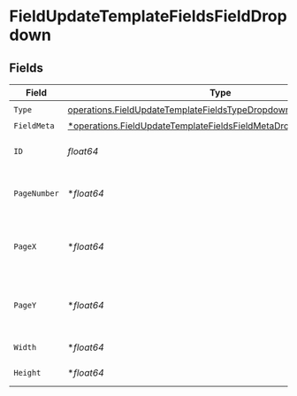 # FieldUpdateTemplateFieldsFieldDropdown


## Fields

| Field                                                                                                                                                 | Type                                                                                                                                                  | Required                                                                                                                                              | Description                                                                                                                                           |
| ----------------------------------------------------------------------------------------------------------------------------------------------------- | ----------------------------------------------------------------------------------------------------------------------------------------------------- | ----------------------------------------------------------------------------------------------------------------------------------------------------- | ----------------------------------------------------------------------------------------------------------------------------------------------------- |
| `Type`                                                                                                                                                | [operations.FieldUpdateTemplateFieldsTypeDropdownRequestBody1](../../models/operations/fieldupdatetemplatefieldstypedropdownrequestbody1.md)          | :heavy_check_mark:                                                                                                                                    | N/A                                                                                                                                                   |
| `FieldMeta`                                                                                                                                           | [*operations.FieldUpdateTemplateFieldsFieldMetaDropdownRequestBody](../../models/operations/fieldupdatetemplatefieldsfieldmetadropdownrequestbody.md) | :heavy_minus_sign:                                                                                                                                    | N/A                                                                                                                                                   |
| `ID`                                                                                                                                                  | *float64*                                                                                                                                             | :heavy_check_mark:                                                                                                                                    | The ID of the field to update.                                                                                                                        |
| `PageNumber`                                                                                                                                          | **float64*                                                                                                                                            | :heavy_minus_sign:                                                                                                                                    | The page number the field will be on.                                                                                                                 |
| `PageX`                                                                                                                                               | **float64*                                                                                                                                            | :heavy_minus_sign:                                                                                                                                    | The X coordinate of where the field will be placed.                                                                                                   |
| `PageY`                                                                                                                                               | **float64*                                                                                                                                            | :heavy_minus_sign:                                                                                                                                    | The Y coordinate of where the field will be placed.                                                                                                   |
| `Width`                                                                                                                                               | **float64*                                                                                                                                            | :heavy_minus_sign:                                                                                                                                    | The width of the field.                                                                                                                               |
| `Height`                                                                                                                                              | **float64*                                                                                                                                            | :heavy_minus_sign:                                                                                                                                    | The height of the field.                                                                                                                              |